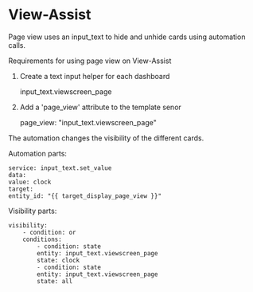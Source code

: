 # View-Assist

Page view uses an input_text to hide and unhide cards using automation calls.

Requirements for using page view on View-Assist

1. Create a text input helper for each dashboard  

    input_text.viewscreen_page


2. Add a 'page_view' attribute to the template senor

    page_view: "input_text.viewscreen_page"



The automation changes the visibility of the different cards.

Automation parts:

    service: input_text.set_value
    data:
    value: clock
    target:
    entity_id: "{{ target_display_page_view }}"


Visibility parts:

    visibility:
        - condition: or
        conditions:
            - condition: state
            entity: input_text.viewscreen_page
            state: clock
            - condition: state
            entity: input_text.viewscreen_page
            state: all    
